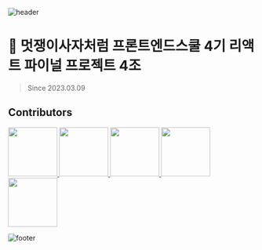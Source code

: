 ![header](https://capsule-render.vercel.app/api?type=waving&color=0:5F0080,100:FFFFFF)

# 🦁 멋쟁이사자처럼 프론트엔드스쿨 4기 리액트 파이널 프로젝트 4조

> Since 2023.03.09

## Contributors

<p>
  <a href="https://github.com/kelly121212">
    <img src="https://github.com/kelly121212.png" width="100">
  </a>
  <a href="https://github.com/ssw6750">
    <img src="https://github.com/ssw6750.png" width="100">
  </a>
  <a href="https://github.com/SeoMiYoung">
    <img src="https://github.com/SeoMiYoung.png" width="100">
  </a>
  <a href="https://github.com/PracticeKJY">
    <img src="https://github.com/PracticeKJY.png" width="100">
  </a>
  <a href="https://github.com/tkdkfkgk">
    <img src="https://github.com/tkdkfkgk.png" width="100">
  </a>
</p>

![footer](https://capsule-render.vercel.app/api?section=footer&type=waving&color=0:FFFFFF,100:5F0080)
